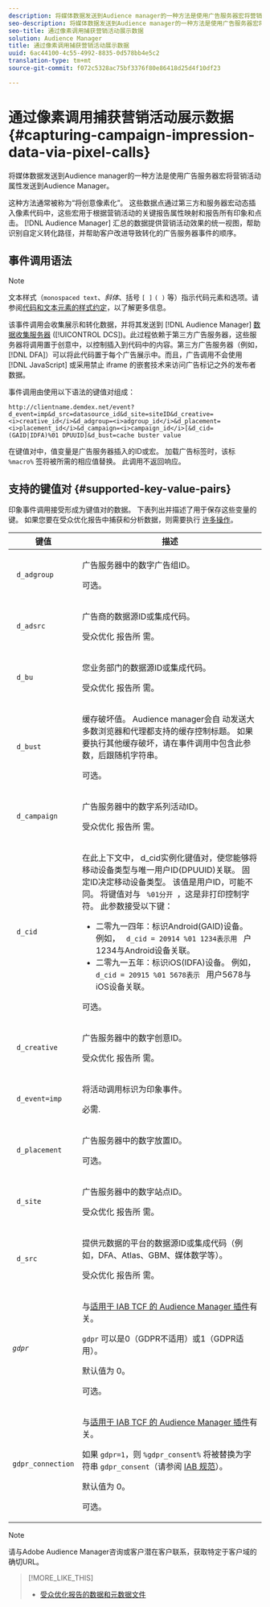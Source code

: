 ```yaml
---
description: 将媒体数据发送到Audience manager的一种方法是使用广告服务器宏将营销活动属性发送到Audience Manager。
seo-description: 将媒体数据发送到Audience manager的一种方法是使用广告服务器宏将营销活动属性发送到Audience Manager。
seo-title: 通过像素调用捕获营销活动展示数据
solution: Audience Manager
title: 通过像素调用捕获营销活动展示数据
uuid: 6ac44100-4c55-4992-8835-0d578bb4e5c2
translation-type: tm+mt
source-git-commit: f072c5328ac75bf3376f80e86418d25d4f10df23

---
```



# 通过像素调用捕获营销活动展示数据{#capturing-campaign-impression-data-via-pixel-calls}

将媒体数据发送到Audience manager的一种方法是使用广告服务器宏将营销活动属性发送到Audience Manager。

这种方法通常被称为“将创意像素化”。 这些数据点通过第三方和服务器宏动态插入像素代码中，这些宏用于根据营销活动的关键报告属性映射和报告所有印象和点击。 [!DNL Audience Manager] 汇总的数据提供营销活动效果的统一视图，帮助识别自定义转化路径，并帮助客户改进导致转化的广告服务器事件的顺序。

## 事件调用语法

>[!NOTE]
>
>文本样式（`monospaced text`、*斜体*、括号 `[ ]` `( )` 等）指示代码元素和选项。请参阅[代码和文本元素的样式约定](../../reference/code-style-elements.md)，以了解更多信息。

该事件调用会收集展示和转化数据，并将其发送到 [!DNL Audience Manager] [数据收集服务器](/help/using/reference/system-components/components-data-collection.md) ([!UICONTROL DCS])。此过程依赖于第三方广告服务器，这些服务器将调用置于创意中，以控制插入到代码中的内容。第三方广告服务器（例如，[!DNL DFA]）可以将此代码置于每个广告展示中。而且，广告调用不会使用 [!DNL JavaScript] 或采用禁止 iframe 的嵌套技术来访问广告标记之外的发布者数据。

事件调用由使用以下语法的键值对组成：

```
http://clientname.demdex.net/event?d_event=imp&d_src=datasource_id&d_site=siteID&d_creative=<i>creative_id</i>&d_adgroup=<i>adgroup_id</i>&d_placement=<i>placement_id</i>&d_campaign=<i>campaign_id</i>[&d_cid=(GAID|IDFA)%01 DPUUID]&d_bust=cache buster value
```

在键值对中，值变量是广告服务器插入的ID或宏。 加载广告标签时，该标 `%macro%` 签将被所需的相应值替换。 此调用不返回响应。

## 支持的键值对 {#supported-key-value-pairs}

印象事件调用接受形成为键值对的数据。 下表列出并描述了用于保存这些变量的键。 如果您要在受众优化报告中捕获和分析数据，则需要执行 [许多操作](../../reporting/audience-optimization-reports/audience-optimization-reports.md)。

<table id="table_F068C4D49F7D4775924D3CA712BF15BA"> 
 <thead> 
  <tr> 
   <th colname="col1" class="entry"> 键值 </th> 
   <th colname="col2" class="entry"> 描述 </th> 
  </tr> 
 </thead>
 <tbody> 
  <tr> 
   <td colname="col1"> <code> d_adgroup </code> </td> 
   <td colname="col2"> <p>广告服务器中的数字广告组ID。 </p> <p>可选。 </p> </td> 
  </tr> 
  <tr> 
   <td colname="col1"> <code> d_adsrc </code> </td> 
   <td colname="col2"> <p>广告商的数据源ID或集成代码。 </p> <p>受众优化 <span class="wintitle"> 报告所 </span> 需。 </p> </td> 
  </tr> 
  <tr> 
   <td colname="col1"> <code> d_bu </code> </td> 
   <td colname="col2"> <p>您业务部门的数据源ID或集成代码。 </p> <p>受众优化 <span class="wintitle"> 报告所 </span> 需。 </p> </td> 
  </tr> 
  <tr> 
   <td colname="col1"> <p> <code> d_bust </code> </p> </td> 
   <td colname="col2"> <p>缓存破坏值。 <span class="keyword"> Audience manager会自 </span> 动发送大多数浏览器和代理都支持的缓存控制标题。 如果要执行其他缓存破坏，请在事件调用中包含此参数，后跟随机字符串。 </p> <p> 可选。 </p> </td> 
  </tr> 
  <tr> 
   <td colname="col1"> <code> d_campaign </code> </td> 
   <td colname="col2"> <p>广告服务器中的数字系列活动ID。 </p> <p>受众优化 <span class="wintitle"> 报告所 </span> 需。 </p> </td> 
  </tr> 
  <tr> 
   <td colname="col1"> <code> d_cid </code> </td> 
   <td colname="col2"> <p>在此上下文中， <code></code> d_cid实例化键值对，使您能够将移动设备类型与唯一用户ID(DPUUID)关联。 固定ID决定移动设备类型。 该值是用户ID，可能不同。 将键值对与 <code> %01分开 </code>，这是非打印控制字符。 此参数接受以下键： </p> 
    <ul id="ul_4D5D696D10B34615867AF3B64A938878"> 
     <li id="li_A4BD4B0C8C9443BF99075CDFACC013F6">二零九一四年：标识Android(GAID)设备。 例如， <code> d_cid = 20914 %01 1234表示用 </code> 户1234与Android设备关联。 </li> 
     <li id="li_F83D7B3EC4D24D0187BFE639E2812B36">二零九一五年：标识iOS(IDFA)设备。 例如， <code> d_cid = 20915 %01 5678表示 </code> 用户5678与iOS设备关联。 </li> 
    </ul> <p>可选。 </p> </td> 
  </tr> 
  <tr> 
   <td colname="col1"> <code> d_creative </code> </td> 
   <td colname="col2"> <p>广告服务器中的数字创意ID。 </p> <p>受众优化 <span class="wintitle"> 报告所 </span> 需。 </p> </td> 
  </tr> 
  <tr> 
   <td colname="col1"> <code> d_event=imp </code> </td> 
   <td colname="col2"> <p>将活动调用标识为印象事件。 </p> <p>必需. </p> </td> 
  </tr> 
  <tr> 
   <td colname="col1"> <code> d_placement </code> </td> 
   <td colname="col2"> <p>广告服务器中的数字放置ID。 </p> <p> 可选。 </p> </td> 
  </tr> 
  <tr> 
   <td colname="col1"> <code> d_site </code> </td> 
   <td colname="col2"> <p>广告服务器中的数字站点ID。 </p> <p>受众优化 <span class="wintitle"> 报告所 </span> 需。 </p> </td> 
  </tr> 
  <tr> 
   <td colname="col1"> <code> d_src </code> </td> 
   <td colname="col2"> <p>提供元数据的平台的数据源ID或集成代码（例如，DFA、Atlas、GBM、媒体数学等）。 </p> <p>受众优化 <span class="wintitle"> 报告所 </span> 需。 </p> </td> 
  </tr> 
   <tr> 
   <td colname="col1"> <code><i>gdpr</i></code>  </td> 
   <td colname="col2"> <p>与<a href="../../overview/aam-gdpr/aam-iab-plugin.md">适用于 IAB TCF 的 Audience Manager 插件</a>有关。</p> <p><code>gdpr</code> 可以是0（GDPR不适用）或1（GDPR适用）。</p> <p>默认值为 0。</p><p>可选。</p> </td> 
  </tr>
   <tr> 
   <td colname="col1"> <code>gdpr_connection</code> </td> 
   <td colname="col2"> <p>与<a href="../../overview/aam-gdpr/aam-iab-plugin.md">适用于 IAB TCF 的 Audience Manager 插件</a>有关。</p><p> 如果 <code>gdpr=1</code>，则 <code>%gdpr_consent%</code> 将被替换为字符串 <code>gdpr_consent</code>（请参阅 <a href="https://github.com/InteractiveAdvertisingBureau/GDPR-Transparency-and-Consent-Framework/blob/master/URL-based%20Consent%20Passing_%20Framework%20Guidance.md#specifications" format="http" scope="external">IAB 规范</a>）。</p> <p>默认值为 0。</p><p>可选。</p> </td> 
  </tr> 
 </tbody> 
</table>

>[!NOTE]
>
>请与Adobe Audience Manager咨询或客户潜在客户联系，获取特定于客户域的确切URL。

>[!MORE_LIKE_THIS]
>
>* [受众优化报告的数据和元数据文件](../../reporting/audience-optimization-reports/metadata-files-intro/metadata-files-intro.md)

